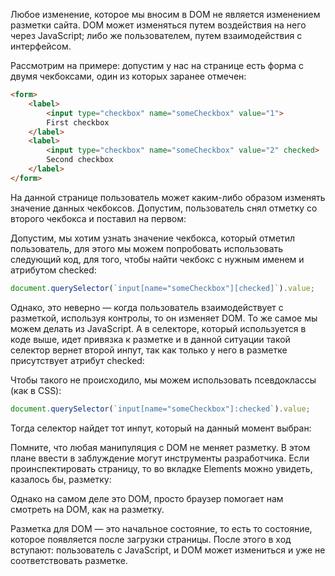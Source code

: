 Любое изменение, которое мы вносим в DOM не является изменением разметки сайта. DOM может изменяться путем воздействия на него через JavaScript; либо же пользователем, путем взаимодействия с интерфейсом. 

Рассмотрим на примере: допустим у нас на странице есть форма с двумя чекбоксами, один из которых заранее отмечен:

```html
<form>
    <label>
        <input type="checkbox" name="someCheckbox" value="1">
        First checkbox
    </label>
    <label>
        <input type="checkbox" name="someCheckbox" value="2" checked>
        Second checkbox
    </label>
</form>
```
На данной странице пользователь может каким-либо образом изменять значение данных чекбоксов. Допустим, пользователь снял отметку со второго чекбокса и поставил на первом:

Допустим, мы хотим узнать значение чекбокса, который отметил пользователь, для этого мы можем попробовать использовать следующий код, для того, чтобы найти чекбокс с нужным именем и атрибутом checked:
```javascript
document.querySelector(`input[name="someCheckbox"][checked]`).value;
```

Однако, это неверно — когда пользователь взаимодействует с разметкой, используя контролы, то он изменяет DOM. То же самое мы можем делать из JavaScript. А в селекторе, который используется в коде выше, идет привязка к разметке и в данной ситуации такой селектор вернет второй инпут, так как только у него в разметке присутствует атрибут checked:

Чтобы такого не происходило, мы можем использовать псевдоклассы (как в CSS):
```javascript
document.querySelector(`input[name="someCheckbox"]:checked`).value;
```
Тогда селектор найдет тот инпут, который на данный момент выбран:

Помните, что любая манипуляция с DOM не меняет разметку. В этом плане ввести в заблуждение могут инструменты разработчика. Если проинспектировать страницу, то во вкладке Elements можно увидеть, казалось бы, разметку:

Однако на самом деле это DOM, просто браузер помогает нам смотреть на DOM, как на разметку.

Разметка для DOM — это начальное состояние, то есть то состояние, которое появляется после загрузки страницы. После этого в ход вступают: пользователь с JavaScript, и DOM может измениться и уже не соответствовать разметке.

